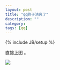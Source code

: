 ```yaml
---
layout: post
title: "qq终于清爽了"
description: ""
category: 
tags: [qq]
---
```

{% include JB/setup %}

直接上图 。

![](http://dl.thestevelee.co.cc/u/92282746/pic/newly/qq.png)
